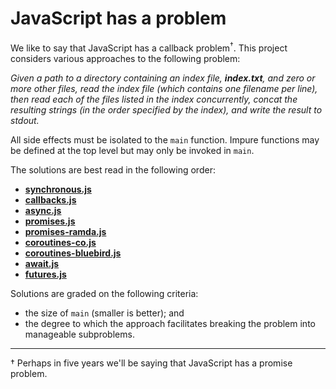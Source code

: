 # JavaScript has a problem

We like to say that JavaScript has a callback problem<sup>†</sup>.
This project considers various approaches to the following problem:

*Given a path to a directory containing an index file, __index.txt__, and
zero or more other files, read the index file (which contains one filename
per line), then read each of the files listed in the index concurrently,
concat the resulting strings (in the order specified by the index), and
write the result to stdout.*

All side effects must be isolated to the `main` function. Impure functions
may be defined at the top level but may only be invoked in `main`.

The solutions are best read in the following order:

  - [__synchronous.js__](https://github.com/plaid/async-problem/blob/master/synchronous.js)
  - [__callbacks.js__](https://github.com/plaid/async-problem/blob/master/callbacks.js)
  - [__async.js__](https://github.com/plaid/async-problem/blob/master/async.js)
  - [__promises.js__](https://github.com/plaid/async-problem/blob/master/promises.js)
  - [__promises-ramda.js__](https://github.com/plaid/async-problem/blob/master/promises-ramda.js)
  - [__coroutines-co.js__](https://github.com/plaid/async-problem/blob/master/coroutines-co.js)
  - [__coroutines-bluebird.js__](https://github.com/plaid/async-problem/blob/master/coroutines-bluebird.js)
  - [__await.js__](https://github.com/plaid/async-problem/blob/master/await.js)
  - [__futures.js__](https://github.com/plaid/async-problem/blob/master/futures.js)

Solutions are graded on the following criteria:

  - the size of `main` (smaller is better); and
  - the degree to which the approach facilitates breaking the problem into
    manageable subproblems.

---

† Perhaps in five years we'll be saying that JavaScript has a promise problem.
